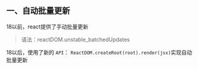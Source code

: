 ## 一、自动批量更新

18以前，react提供了手动批量更新

>语法：reactDOM.unstable_batchedUpdates

18以后，使用了新的 `API`： `ReactDOM.createRoot(root).render(jsx)`实现自动批量更新


